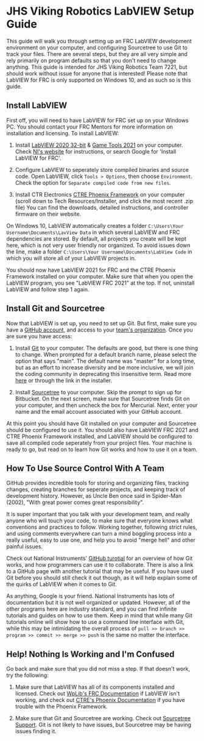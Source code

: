 # JHS Viking Robotics LabVIEW Setup Guide

This guide will walk you through setting up an FRC LabVIEW development environment on your computer, and configuring Sourcetree to use Git to track your files. There are several steps, but they are all very simple and rely primarily on program defaults so that you don't need to change anything. This guide is intended for JHS Viking Robotics Team 7221, but should work without issue for anyone that is interested! Please note that LabVIEW for FRC is only supported on Windows 10, and as such so is this guide.

## Install LabVIEW

First off, you will need to have LabVIEW for FRC set up on your Windows PC. You should contact your FRC Mentors for more information on installation and licensing. To install LabVIEW:

1. Install [LabVIEW 2020 32-bit](https://www.ni.com/en-us/support/downloads/software-products/download.labview-software-for-frc.html) & [Game Tools 2021](https://www.ni.com/en-us/support/downloads/drivers/download.frc-game-tools.html) on your computer. Check [NI's website](https://www.ni.com/en-us.html) for instructions, or search Google for 'Install LabVIEW for FRC'.

2. Configure LabVIEW to seperately store compiled binaries and source code. Open LabVIEW, click ```Tools > Options```, then choose ```Environment```. Check the option for ```Separate compiled code from new files```.

3. Install CTR Electronics [CTRE Phoenix Framework](http://www.ctr-electronics.com/hro.html#product_tabs_technical_resources) on your computer (scroll down to Tech Resources/Installer, and click the most recent .zip file) You can find the downloads, detailed instructions, and controller firmware on their website.

On Windows 10, LabVIEW automatically creates a folder ```C:\Users\Your Username\Documents\LavView Data``` in which several LabVIEW and FRC dependencies are stored. By default, all projects you create will be kept here, which is not very user friendly nor organized. To avoid issues down the line, make a folder ```C:\Users\Your Username\Documents\LabView Code``` in which you will store all of your LabVIEW projects in.

You should now have LabVIEW 2021 for FRC and the CTRE Phoenix Framework installed on your computer. Make sure that when you open the LabVIEW program, you see "LabVIEW FRC 2021" at the top. If not, uninstall LabVIEW and follow step 1 again.

## Install Git and Sourcetree

Now that LabVIEW is set up, you need to set up Git. But first, make sure you have a [GitHub account](https://github.com), and access to your [team's organization](https://github.com/JHS-Viking-Robotics). Once you are sure you have access:

1. Install [Git](https://gitforwindows.org/) to your computer. The defaults are good, but there is one thing to change. When prompted for a default branch name, please select the option that says "main". The default name was "master" for a long time, but as an effort to increase diversity and be more inclusive, we will join the coding community in deprecating this insensitive term. Read more [here](https://github.com/github/renaming/) or through the link in the installer.

2. Install [Sourcetree](https://www.sourcetreeapp.com/) to your computer. Skip the prompt to sign up for Bitbucket. On the next screen, make sure that Sourcetree finds Git on your computer, and then uncheck the box for Mercurial. Next, enter your name and the email account associated with your GitHub account.

At this point you should have Git installed on your computer and Sourcetree should be configured to use it. You should also have LabVIEW FRC 2021 and CTRE Phoenix Framework installed, and LabVIEW should be configured to save all compiled code seperately from your project files. Your machine is ready to go, but read on to learn how Git works and how to use it on a team.

## How To Use Source Control With A Team

GitHub provides incredible tools for storing and organizing files, tracking changes, creating branches for seperate projects, and keeping track of development history. However, as Uncle Ben once said in Spider-Man (2002), "With great power comes great responsibility".

It is super important that you talk with your development team, and really anyone who will touch your code, to make sure that everyone knows what conventions and practices to follow. Working together, following strict rules, and using comments everywhere can turn a mind boggling process into a really useful, easy to use one, and help you to avoid "merge hell" and other painful issues.

Check out National Instruments' [GitHub turotial](https://ispring-cloud-45.ispringcloud.com/acc/kc75hpYxMDM3NA/s/10374-oK1iJ-upDjE-L5A0z) for an overview of how Git works, and how programmers can use it to collaborate. There is also a link to a GitHub page with another tutorial that may be useful. If you have used Git before you should still check it out though, as it will help explain some of the quirks of LabVIEW when it comes to Git.

As anything, Google is your friend. National Instruments has lots of documentation but it is not well organized or updated. However, all of the other programs here are industry standard, and you can find infinite tutorials and guides on how to use them. Keep in mind that while many Git tutorials online will show how to use a command line interface with Git, while this may be intimidating the overall process of ```pull >> branch >> program >> commit >> merge >> push``` is the same no matter the interface.

## Help! Nothing Is Working and I'm Confused

Go back and make sure that you did not miss a step. If that doesn't work, try the following:

1. Make sure that LabVIEW has all of its components installed and licensed. Check out [WpLib's FRC Documentation](https://docs.wpilib.org/en/latest/docs/zero-to-robot/step-2/labview-setup.html) if LabVIEW isn't working, and check out [CTRE's Phoenix Documentation](https://docs.ctre-phoenix.com/en/stable/ch05_PrepWorkstation.html) if you have trouble with the Phoenix Framework.

2. Make sure that Git and Sourcetree are working. Check out [Sourcetree Support](https://support.atlassian.com/sourcetree/). Git is not likely to have issues, but Sourcetree may be having issues finding it.
